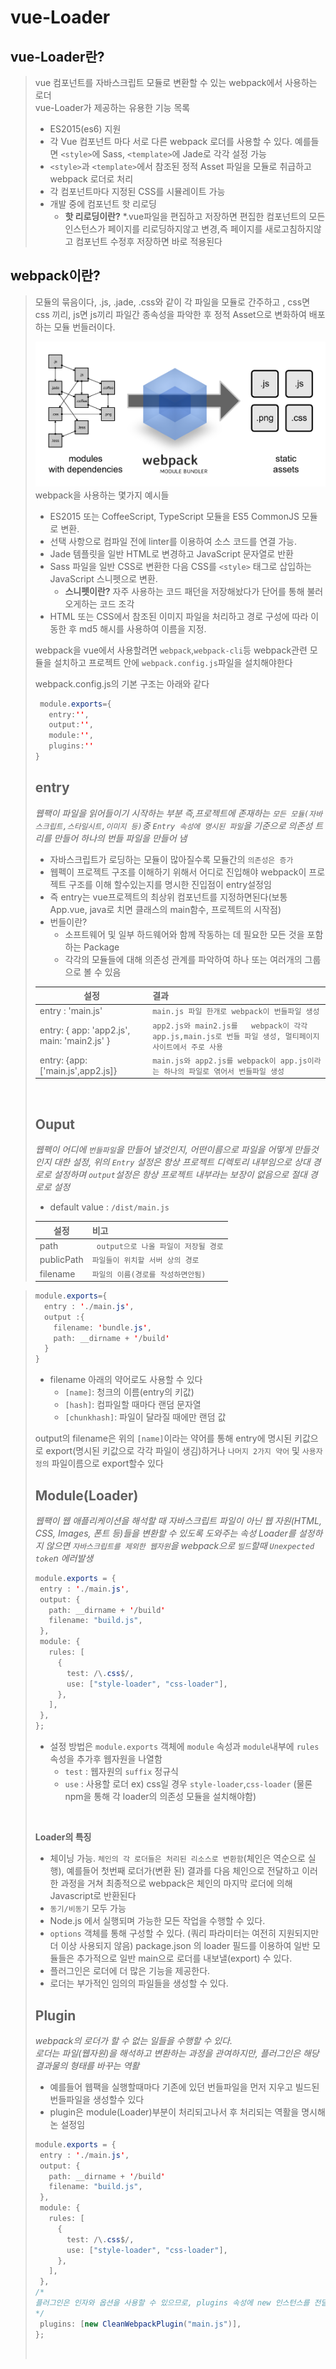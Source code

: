 # vue-Loader

## vue-Loader란?
> vue 컴포넌트를 자바스크립트 모듈로 변환할 수 있는 webpack에서 사용하는 로더<br>
> vue-Loader가 제공하는 유용한 기능 목록
> - ES2015(es6) 지원
> - 각 Vue 컴포넌트 마다 서로 다른 webpack 로더를 사용할 수 있다. 예를들면 `<style>`에 Sass, `<template>`에 Jade로 각각 설정 가능
> - `<style>`과 `<template>`에서 참조된 정적 Asset 파일을 모듈로 취급하고 webpack 로더로 처리
> - 각 컴포넌트마다 지정된 CSS를 시뮬레이트 가능
> - 개발 중에 컴포넌트 핫 리로딩
>     - <strong>핫 리로딩이란?</strong>  *.vue파일을 편집하고 저장하면 편집한 컴포넌트의 모든 인스턴스가 페이지를 리로딩하지않고 변경,즉 페이지를 새로고침하지않고 컴포넌트 수정후 저장하면 바로 적용된다

## webpack이란?
> 모듈의 묶음이다, .js, .jade, .css와 같이 각 파일을 모듈로 간주하고 , css면 css 끼리, js면 js끼리 파일간 종속성을 파악한 후 정적 Asset으로 변화하여 배포하는 모듈 번들러이다.<br>
>
> ![oop](./picture/web_pack.png)
> webpack을 사용하는 몇가지 예시들
> - ES2015 또는 CoffeeScript, TypeScript 모듈을 ES5 CommonJS 모듈로 변환.
> - 선택 사항으로 컴파일 전에 linter를 이용하여 소스 코드를 연결 가능.
> - Jade 템플릿을 일반 HTML로 변경하고 JavaScript 문자열로 반환
> - Sass 파일을 일반 CSS로 변환한 다음 CSS를 `<style>` 태그로 삽입하는 JavaScript 스니펫으로 변환.
>   - <strong>스니펫이란?</strong> 자주 사용하는 코드 패던을 저장해놨다가 단어를 통해 불러오게하는 코드 조각
> - HTML 또는 CSS에서 참조된 이미지 파일을 처리하고 경로 구성에 따라 이동한 후 md5 해시를 사용하여 이름을 지정.
>
> webpack을 vue에서 사용할려면 `webpack`,`webpack-cli`등 webpack관련 모듈을 설치하고
> 프로젝트 안에 `webpack.config.js`파일을 설치해야한다 <br>
> 
> webpack.config.js의 기본 구조는 아래와 같다
> ```java
>  module.exports={
>    entry:'',
>    output:'',
>    module:'',
>    plugins:''
> }
>```
> ## entry
> *웹팩이 파일을 읽어들이기 시작하는 부분 즉,프로젝트에 존재하는 `모든 모듈(자바스크립트,스타일시트,이미지 등)`중 `Entry 속성에 명시된 파일`을 기준으로 의존성 트리를 만들어 하나의 번들 파일을 만들어 냄*
> - 자바스크립트가 로딩하는 모듈이 많아질수록 모듈간의 `의존성은 증가` 
> - 웹펙이 프로젝트 구조를 이해하기 위해서 어디로 진입해야 webpack이 프로젝트 구조를 이해 
할수있는지를 명시한 진입점이 entry설정임
> - 즉 entry는 vue프로젝트의 최상위 컴포넌트를 지정하면된다(보통 App.vue, java로 치면 클래스의 main함수, 프로젝트의 시작점)
> - 번들이란?
>   - 소프트웨어 및 일부 하드웨어와 함께 작동하는 데 필요한 모든 것을 포함하는 Package
>   - 각각의 모듈들에 대해 의존성 관계를 파악하여 하나 또는 여러개의 그룹으로 볼 수 있음
>
> |  설정  |  결과   |    
> |---|:---|                        
> |  entry : 'main.js' | `main.js 파일 한개로 webpack이 번들파일 생성` | 
> | entry: {  app: 'app2.js', main: 'main2.js' }  | `app2.js와 main2.js를   webpack이 각각app.js,main.js로 번들 파일 생성, 멀티페이지 사이트에서 주로 사용 ` |  
> | entry: {app:['main.js',app2.js]} | `main.js와 app2.js를 webpack이 app.js이라는 하나의 파일로 엮어서 번들파일 생성` | 
><br>
>
> ## Ouput
> *웹펙이 어디에 `번들파일`을 만들어 낼것인지, 어떤이름으로 파일을 어떻게 만들것인지 대한 설정, 위의 `Entry` 설정은 항상 프로젝트 디렉토리 내부임으로 상대 경로로 설정하며 `output`설정은  항상 프로젝트 내부라는 보장이 없음으로 절대 경로로 설정*
> - default value : `/dist/main.js`
>
> |  설정  |  비고   |    
> |---|:---|                        
> |  path| ` output으로 나올 파일이 저장될 경로` | 
> | publicPath  | `파일들이 위치할 서버 상의 경로` |  
> | filename | `파일의 이름(경로를 작성하면안됨)` |
> 
 
>```java
> module.exports={
>   entry : './main.js',
>   output :{
>     filename: 'bundle.js',
>     path: __dirname + '/build'
>   }    
> }
>```  
> - filename 아래의 약어로도 사용할 수 있다
>   - `[name]`: 청크의 이름(entry의 키값)
>   - `[hash]`: 컴파일할 때마다 랜덤 문자열
>   - `[chunkhash]`: 파일이 달라질 때에만 랜덤 값
>
> output의 filename은 위의 `[name]`이라는 약어를 통해 entry에 명시된 키값으로 export(명시된 키값으로 각각 파일이 생김)하거나
> `나머지 2가지 약어` 및 `사용자 정의` 파일이름으로 export할수 있다
> ## Module(Loader)
> *웹팩이 웹 애플리케이션을 해석할 때 자바스크립트 파일이 아닌 웹 자원(HTML, CSS, Images, 폰트 등)들을 변환할 수 있도록 도와주는 속성 Loader를 설정하지 않으면 `자바스크립트를 제외한 웹자원`을 webpack으로 `빌드`할때 `Unexpected toke`n 에러발생*
>
>```java
>module.exports = {
>  entry : './main.js',
>  output: {
>    path: __dirname + '/build'
>    filename: "build.js",
>  },
>  module: {
>    rules: [
>      {
>        test: /\.css$/,
>        use: ["style-loader", "css-loader"],
>      },
>    ],
>  },
>};
>``` 
> - 설정 방법은 `module.exports` 객체에 `module` 속성과 `module`내부에 `rules` 속성을 추가후
>   웹자원을 나열함
>   - `test` : 웹자원의 `suffix` 정규식
>   - `use`  : 사용할 로더 ex) css일 경우 `style-loader`,`css-loader` (물론 npm을 통해 각 loader의 의존성 모듈을 설치해야함) 
> <br>
> 
> <strong>Loader의 특징</strong>
>  - 체이닝 가능. `체인의 각 로더들은 처리된 리소스로 변환함`(체인은 역순으로 실행), 예를들어 첫번째 로더가(변환 된) 결과를 다음 체인으로 전달하고 이러한 과정을 거쳐 최종적으로 webpack은 체인의 마지막 로더에 의해 Javascript로 반환된다
> - `동기/비동기` 모두 가능
> - Node.js 에서 실행되며 가능한 모든 작업을 수행할 수 있다.
> - `options` 객체를 통해 구성할 수 있다. (쿼리 파라미터는 여전히 지원되지만 더 이상 사용되지 않음)
package.json 의 loader 필드를 이용하여 일반 모듈들은 추가적으로 일반 main으로 로더를 내보낼(export) 수 있다.
> - 플러그인은 로더에 더 많은 기능을 제공한다.
> - 로더는 부가적인 임의의 파일들을 생성할 수 있다.
> 
> ## Plugin
> *webpack의 로더가 할 수 없는 일들을 수행할 수 있다.<br>로더는 파일(웹자원)을 해석하고 변환하는 과정을 관여하지만, 플러그인은 해당 결과물의 형태를 바꾸는 역활*<br>
> - 예를들어 웹팩을 실행할때마다 기존에 있던 번들파일을 먼저 지우고 빌드된 번들파일을 생성할수 있다
> - plugin은 module(Loader)부분이 처리되고나서 후 처리되는 역활을 명시해논 설정임 
>```java
>module.exports = {
>  entry : './main.js',
>  output: {
>    path: __dirname + '/build'
>    filename: "build.js",
>  },
>  module: {
>    rules: [
>      {
>        test: /\.css$/,
>        use: ["style-loader", "css-loader"],
>      },
>    ],
>  },
> /*
> 플러그인은 인자와 옵션을 사용할 수 있으므로, plugins 속성에 new 인스턴스를 전달해야 한다.
> */
>  plugins: [new CleanWebpackPlugin("main.js")],
>};
> ```
><br>

 